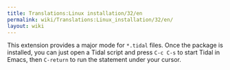 ```yaml
---
title: Translations:Linux installation/32/en
permalink: wiki/Translations:Linux_installation/32/en/
layout: wiki
---
```


This extension provides a major mode for `*.tidal` files. Once the
package is installed, you can just open a Tidal script and press
`C-c C-s` to start Tidal in Emacs, then `C-return` to run the statement
under your cursor.
